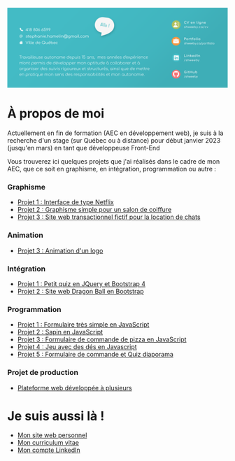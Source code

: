 ![alt text](./bandeau.png)

# À propos de moi 

Actuellement en fin de formation (AEC en développement web), je suis à la recherche d'un stage (sur Québec ou à distance) pour début janvier 2023 (jusqu'en mars) en tant que développeuse Front-End

Vous trouverez ici quelques projets que j'ai réalisés dans le cadre de mon AEC, que ce soit en graphisme, en intégration, programmation ou autre :

### Graphisme 

- [Projet 1 : Interface de type Netflix](https://github.com/Shweeby/aec-sess1-graph-projet1)
- [Projet 2 : Graphisme simple pour un salon de coiffure](https://github.com/Shweeby/aec-sess1-graph-projet2)
- [Projet 3 : Site web transactionnel fictif pour la location de chats](https://github.com/Shweeby/aec-sess1-graph-projet3)

### Animation 

- [Projet 3 : Animation d'un logo](https://github.com/Shweeby/aec-sess2-anim-projet3)

### Intégration 

- [Projet 1 : Petit quiz en JQuery et Bootstrap 4](https://github.com/Shweeby/aec-sess2-integ-projet1)
- [Projet 2 : Site web Dragon Ball en Bootstrap](https://github.com/Shweeby/aec-sess2-integ-projet2)

### Programmation 

- [Projet 1 : Formulaire très simple en JavaScript](https://github.com/Shweeby/aec-sess2-prog-projet1)
- [Projet 2 : Sapin en JavaScript](https://github.com/Shweeby/aec-sess2-prog-projet2)
- [Projet 3 : Formulaire de commande de pizza en JavaScript](https://github.com/Shweeby/aec-sess2-prog-projet3)
- [Projet 4 : Jeu avec des dés en Javascript](https://github.com/Shweeby/aec-sess2-prog-projet4)
- [Projet 5 : Formulaire de commande et Quiz diaporama](https://github.com/Shweeby/aec-sess2-prog-projet5)

### Projet de production

- [Plateforme web développée à plusieurs](https://github.com/Shweeby/aec-sess2-projet-prod)

# Je suis aussi là !  

- [Mon site web personnel](http://www.shweeby.ca)
- [Mon curriculum vitae](http://shweeby.ca/CV-Stephanie-Hamelin-2022.pdf)
- [Mon compte LinkedIn](https://www.linkedin.com/in/shweeby/)





